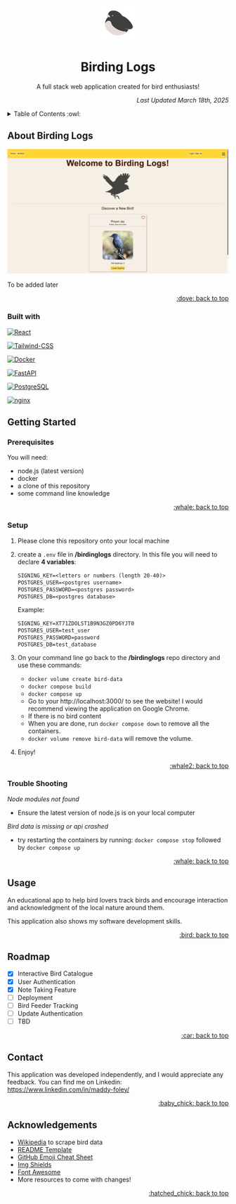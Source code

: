 <a id="readme-top"></a>
<br />
<div align="center">
    <img src="./assets/images/junco.png" alt="Logo" width="80" height="80">
  </a>

  <h1 align="center">Birding Logs</h2>

  <p align="center">
    A full stack web application created for bird enthusiasts!
    <p align="right"><i>Last Updated March 18th, 2025</i></p>
</div>

<details>
  <summary>Table of Contents :owl: </summary>
  <ol>
    <li>
      <a href="#about-birding-logs">About Birding Logs</a>
      <ul>
        <li><a href="#built-with">Built With</a></li>
      </ul>
    </li>
    <li>
      <a href="#getting-started">Getting Started</a>
      <ul>
        <li><a href="#prerequisites">Prerequisites</a></li>
        <li><a href="#setup">Setup</a></li>
        <li><a href="#trouble-shooting">Trouble Shooting</a></li>
      </ul>
    </li>
    <li><a href="#usage">Usage</a></li>
    <li><a href="#roadmap">Roadmap</a></li>
    <li><a href="#contact">Contact</a></li>
    <li><a href="#acknowledgements">Acknowledgements</a></li>
  </ol>
</details>



## About Birding Logs
<img src="./assets/images/homescreen.png">

<p>To be added later</p>

<p align="right"><a href="#readme-top">:dove: back to top</a></p>

### Built with
[![React][React.js]][React-url]

[![Tailwind-CSS][Tailwind-CSS]][Tailwind-url]

[![Docker][DOCKER]][Docker-url]

[![FastAPI][FastAPI]][FastAPI-url]

[![PostgreSQL][PostgreSQL]][Postgres-url]

[![nginx][nginx]][nginx-url]

## Getting Started

### Prerequisites
You will need:
- node.js (latest version)
- docker
- a clone of this repository
- some command line knowledge
<p align="right"><a href="#readme-top">:whale: back to top</a></p>

### Setup
 1. Please clone this repository onto your local machine

 2. create a ```.env``` file in **/birdinglogs** directory. In this file you will need to declare **4 variables**:
    ```
    SIGNING_KEY=<letters or numbers (length 20-40)>
    POSTGRES_USER=<postgres username>
    POSTGRES_PASSWORD=<postgres password>
    POSTGRES_DB=<postgres database>
    ```

    Example:
    ```
    SIGNING_KEY=XT71ZDOLST1B9N3GZ0PD6YJT0
    POSTGRES_USER=test_user
    POSTGRES_PASSWORD=password
    POSTGRES_DB=test_database
    ```

 3. On your command line go back to the **/birdinglogs** repo directory and use these commands:
    -   ```docker volume create bird-data```
    -   ```docker compose build```
    -   ```docker compose up```
    -   Go to your http://localhost:3000/ to see the website! I would recommend viewing the application on Google Chrome.
    - If there is no bird content
    -   When you are done, run ```docker compose down``` to remove all the containers.
    -   ```docker volume remove bird-data``` will remove the volume.
 4. Enjoy!
<p align="right"><a href="#readme-top">:whale2: back to top</a></p>

### Trouble Shooting
<i>Node modules not found</i>
- Ensure the latest version of node.js is on your local computer

<i>Bird data is missing or api crashed</i>
- try restarting the containers by running:  ```docker compose stop``` followed by ```docker compose up```
<p align="right"><a href="#readme-top">:whale: back to top</a></p>

## Usage

An educational app to help bird lovers track birds and encourage interaction and acknowledgment of the local nature around them.

This application also shows my software development skills.
<p align="right"><a href="#readme-top">:bird: back to top</a></p>

<!-- ROADMAP -->
## Roadmap
- [x] Interactive Bird Catalogue
- [x] User Authentication
- [x] Note Taking Feature
- [ ] Deployment
- [ ] Bird Feeder Tracking
- [ ] Update Authentication
- [ ] TBD
<p align="right"><a href="#readme-top">:car: back to top</a></p>

## Contact

This application was developed independently, and I would appreciate any feedback. You can find me on Linkedin:
https://www.linkedin.com/in/maddy-foley/
<p align="right"><a href="#readme-top">:baby_chick: back to top</a></p>

## Acknowledgements
- [Wikipedia](https://www.wikipedia.org/) to scrape bird data
- [README Template](https://github.com/othneildrew/Best-README-Template)
- [GitHub Emoji Cheat Sheet](https://www.webpagefx.com/tools/emoji-cheat-sheet)
- [Img Shields](https://shields.io)
- [Font Awesome](https://fontawesome.com/)
- More resources to come with changes!
<p align="right"><a href="#readme-top">:hatched_chick: back to top</a></p>


<!-- variables -->

[React.js]: https://img.shields.io/badge/React-20232A?style=for-the-badge&logo=react&logoColor=61DAFB
[React-url]: https://reactjs.org/
[FastAPI]: https://img.shields.io/badge/FastAPI-005571?style=for-the-badge&logo=fastapi
[FastAPI-url]: https://fastapi.tiangolo.com/
[PostgreSQL]: https://img.shields.io/badge/postgresql-4169e1?style=for-the-badge&logo=postgresql&logoColor=white
[Postgres-url]: https://www.postgresql.org/
[DOCKER]: https://img.shields.io/badge/docker-257bd6?style=for-the-badge&logo=docker&logoColor=white
[Docker-url]: https://www.docker.com/
[Tailwind-CSS]: https://img.shields.io/badge/Tailwind_CSS-grey?style=for-the-badge&logo=tailwind-css&logoColor=38B2AC
[Tailwind-url]: https://tailwindcss.com/
[nginx]: https://img.shields.io/badge/Nginx-009639?logo=nginx&logoColor=white&style=for-the-badgestyle=for-the-badge&logo=fastapi
[nginx-url]: https://nginx.org/
